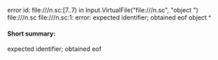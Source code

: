 error id: file://<WORKSPACE>/n.sc:[7..7) in Input.VirtualFile("file://<WORKSPACE>/n.sc", "object ")
file://<WORKSPACE>/n.sc
file://<WORKSPACE>/n.sc:1: error: expected identifier; obtained eof
object 
       ^
#### Short summary: 

expected identifier; obtained eof